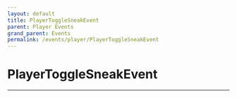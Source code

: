 ```yaml
---
layout: default
title: PlayerToggleSneakEvent
parent: Player Events
grand_parent: Events
permalink: /events/player/PlayerToggleSneakEvent
---
```


# PlayerToggleSneakEvent

---
